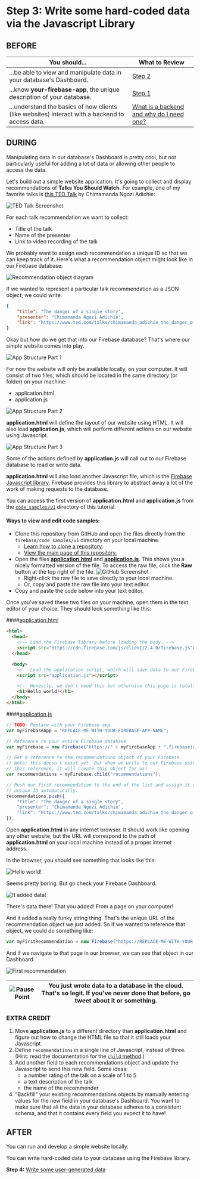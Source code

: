 # Step 3: Write some hard-coded data via the Javascript Library

## BEFORE

| You should... | What to Review |
|------------|--------|
| ...be able to view and manipulate data in your database's Dashboard. | [Step 2](step2_write_data_manually.md) |
| ...know **your-firebase-app**, the unique description of your database. | [Step 1](step1_setup.md) |
| ...understand the basics of how clients (like websites) interact with a backend to access data. | [What is a backend and why do I need one?](../../explanations/backend.md) |

## DURING

Manipulating data in our database's Dashboard is pretty cool, but not particularly useful for adding a lot of data or allowing other people to access the data.

Let's build out a simple website application. It's going to collect and display recommendations of **Talks You Should Watch**. For example, one of my favorite talks is [this TED Talk](https://www.ted.com/talks/chimamanda_adichie_the_danger_of_a_single_story) by Chimamanda Ngozi Adichie:

![TED Talk Screenshot](../images/screenshot_ted.png)

For each talk recommendation we want to collect:

* Title of the talk
* Name of the presenter
* Link to video recording of the talk

We probably want to assign each recommendation a unique ID so that we can keep track of it. Here's what a recommendation object might look like in our Firebase database:

![Recommendation object diagram](../images/diagram_app_recommendations.png)

If we wanted to represent a particular talk recommendation as a JSON object, we could write:

```json
{
    "title": "The danger of a single story",
    "presenter": "Chimamanda Ngozi Adichie",
    "link": "https://www.ted.com/talks/chimamanda_adichie_the_danger_of_a_single_story"
}
```

Okay but how do we get that into our Firebase database? That's where our simple website comes into play.

![App Structure Part 1](../images/diagram_app_structure_01.png)

For now the website will only be available locally, on your computer. It will consist of two files, which should be located in the same directory (or folder) on your machine:

* application.html
* application.js

![App Structure Part 2](../images/diagram_app_structure_02.png)

**application.html** will define the layout of our website using HTML. It will also load **application.js**, which will perform different actions on our website using Javascript.

![App Structure Part 3](../images/diagram_app_structure_03.png)

Some of the actions defined by **application.js** will call out to our Firebase database to read or write data.

**application.html** will also load another Javascript file, which is the [Firebase Javascript library](https://www.firebase.com/docs/web/). Firebase provides this library to abstract away a lot of the work of making requests to the database.

You can access the first version of **application.html** and **application.js** from the [`code_samples/v1`](https://github.com/mchat/tutorials/tree/master/firebase/code_samples/v1) directory of this tutorial.

#### Ways to view and edit code samples:

* Clone this repository from GitHub and open the files directly from the `firebase/code_samples/v1` directory on your local machine.
    - [Learn how to clone a repository.](https://help.github.com/articles/cloning-a-repository/)
    - [View the main page of this repository.](../../../../)
* Open the files [**application.html**](../code_samples/v1/application.html) and [**application.js**](../code_samples/v1/application.js). This shows you a nicely formatted version of the file. To access the raw file, click the **Raw** button at the top right of the file. ![GitHub Screenshot](../images/screenshot_github_file.png)
    - Right-click the raw file to save directly to your local machine.
    - Or, copy and paste the raw file into your text editor.
* Copy and paste the code below into your text editor.

Once you've saved these two files on your machine, open them in the text editor of your choice. They should look something like this:

####[application.html](../code_samples/v1/application.html)
```html
<html>
  <head>
    <!-- Load the Firebase library before loading the body. -->
    <script src="https://cdn.firebase.com/js/client/2.4.0/firebase.js"></script>
  </head>

  <body>
    <!-- Load the application script, which will save data to our Firebase app. -->
    <script src="application.js"></script>

    <!-- Honestly, we don't need this but otherwise this page is totally blank and it's kind of hard to tell that it's already loaded. -->
    <h1>Hello world!</h1>
  </body>
</html>
```

####[application.js](../code_samples/v1/application.js)
```javascript
// TODO: Replace with your Firebase app
var myFirebaseApp = "REPLACE-ME-WITH-YOUR-FIREBASE-APP-NAME";

// Reference to your entire Firebase database
var myFirebase = new Firebase("https://" + myFirebaseApp + ".firebaseio.com/");

// Get a reference to the recommendations object of your Firebase.
// Note: this doesn't exist yet. But when we write to our Firebase using
// this reference, it will create this object for us!
var recommendations = myFirebase.child("recommendations");

// Push our first recommendation to the end of the list and assign it a
// unique ID automatically.
recommendations.push({
    "title": "The danger of a single story",
    "presenter": "Chimamanda Ngozi Adichie",
    "link": "https://www.ted.com/talks/chimamanda_adichie_the_danger_of_a_single_story"
});
```

Open **application.html** in any internet browser. It should work like opening any other website, but the URL will correspond to the path of **application.html** on your local machine instead of a proper internet address.

In the browser, you should see something that looks like this:

![Hello world!](../images/screenshot_hello_world.png)

Seems pretty boring. But go check your Firebase Dashboard.

![It added data!](../images/screenshot_add_first_recommendation_highlight.png)

There's data there! That you added! From a page on your computer!

And it added a really funky string thing. That's the unique URL of the recommendation object we just added. So if we wanted to reference that object, we could do something like:

```javascript
var myFirstRecommendation = new Firebase("https://REPLACE-ME-WITH-YOUR-FIREBASE-APP-NAME.firebaseio.com/recommendations/-KA3ASkQXzynnbFBCbjr");
```

And if we navigate to that page in our browser, we can see that object in our Dashboard.

![First recommendation](../images/screenshot_first_recommendation.png)

| ![Pause Point](../images/pause_point.png) | You just wrote data to a database in the cloud. That's so legit. If you've never done that before, go tweet about it or something. |
| --- | --- |

### EXTRA CREDIT

1. Move **application.js** to a different directory than **application.html** and figure out how to change the HTML file so that it still loads your Javascript.
2. Define `recommendations` in a single line of Javascript, instead of three. (Hint: read the documentation for the [`child` method](https://www.firebase.com/docs/web/api/firebase/child.html).)
3. Add another field to each recommendations object and update the Javascript to send this new field. Some ideas:
    * a number rating of the talk on a scale of 1 to 5
    * a text description of the talk
    * the name of the recommender
4. "Backfill" your existing recommendations objects by manually entering values for the new field in your database's Dashboard. You want to make sure that all the data in your database adheres to a consistent schema, and that it contains every field you expect it to have!

## AFTER

You can run and develop a simple website locally.

You can write hard-coded data to your database using the Firebase library.

**Step 4:** [Write some user-generated data](step4_write_dynamic_data.md)
